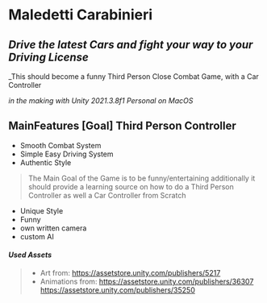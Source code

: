 # Maledetti Carabinieri 

## _Drive the latest Cars and fight your way to your Driving License_
_This should become a funny Third Person Close Combat Game, with a Car Controller


_in the making with Unity 2021.3.8f1 Personal on MacOS_

## MainFeatures [Goal] Third Person Controller

- Smooth Combat System
- Simple Easy Driving System
- Authentic Style

> The Main Goal of the Game is to be funny/entertaining
> additionally it should provide a learning source on how to do a Third Person Controller as well a Car Controller from Scratch
- Unique Style 
- Funny
- own written camera
- custom AI 


#### _Used Assets_

> - Art from: https://assetstore.unity.com/publishers/5217
> - Animations from:
>   https://assetstore.unity.com/publishers/36307
>   https://assetstore.unity.com/publishers/35250
